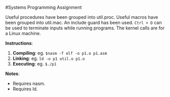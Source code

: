 #Systems Programming Assignment

Useful procedures have been grouped into util.proc. Useful macros have been grouped into util.mac. An include guard has been used. `Ctrl + D` can be used to terminate inputs while running programs. The kernel calls are for a Linux machine.

**Instructions**:

1. **Compiling**: eg. `$nasm -f elf -o p1.o p1.asm`
2. **Linking**: eg. `ld -o p1 util.o p1.o`
2. **Executing**: eg. `$./p1`

**Notes**:

* Requires nasm.
* Requires ld.
